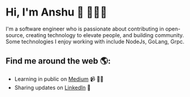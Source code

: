 # Hi, I'm Anshu 👋 👨🏻‍💻
I'm a software engineer who is passionate about contributing in open-source, creating technology to elevate people, and building community. Some technologies I enjoy working with include NodeJs, GoLang, Grpc.

## Find me around the web 🌎:
- Learning in public on <a href="https://medium.com/@anshukumar_14390">Medium</a> 📹 ✍🏾
- Sharing updates on <a href="https://www.linkedin.com/in/kumaranshu72/">LinkedIn</a> 💼
